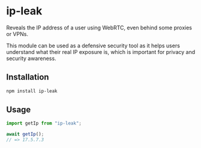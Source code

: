 # ip-leak

Reveals the IP address of a user using WebRTC, even behind some proxies or VPNs.

This module can be used as a defensive security tool as it helps users understand what their real IP exposure is, which is important for privacy and security awareness.

## Installation

```sh
npm install ip-leak
```

## Usage

```ts
import getIp from "ip-leak";

await getIp();
// => 17.5.7.3
```
